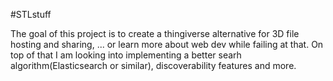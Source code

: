 #STLstuff

The goal of this project is to create a thingiverse alternative for 3D file hosting and sharing, ... or learn more about web dev while failing at that.
On top of that I am looking into implementing a better searh algorithm(Elasticsearch or similar), discoverability features and more.

